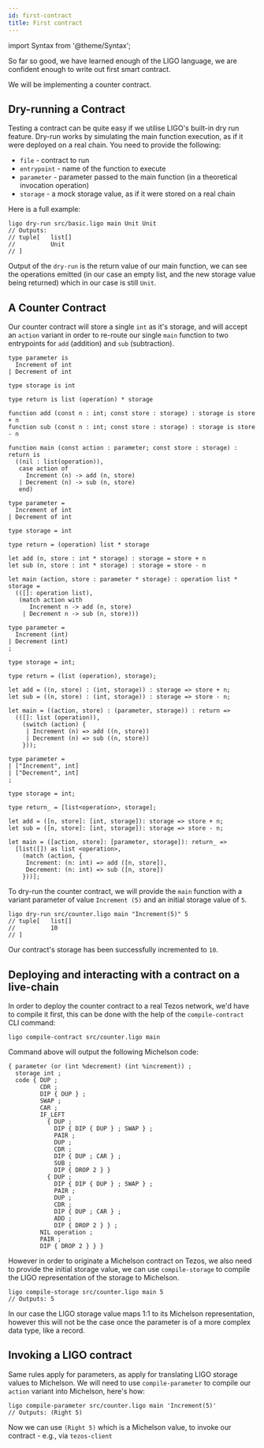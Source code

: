 ```yaml
---
id: first-contract
title: First contract
---
```


import Syntax from '@theme/Syntax';

So far so good, we have learned enough of the LIGO language, we are
confident enough to write out first smart contract.

We will be implementing a counter contract.

## Dry-running a Contract

Testing a contract can be quite easy if we utilise LIGO's built-in dry
run feature. Dry-run works by simulating the main function execution,
as if it were deployed on a real chain. You need to provide the
following:

- `file` - contract to run
- `entrypoint` - name of the function to execute
- `parameter` - parameter passed to the main function (in a
  theoretical invocation operation)
- `storage` - a mock storage value, as if it were stored on a real chain

Here is a full example:


```shell
ligo dry-run src/basic.ligo main Unit Unit
// Outputs:
// tuple[   list[]
//          Unit
// ]
```


Output of the `dry-run` is the return value of our main function, we
can see the operations emitted (in our case an empty list, and the new
storage value being returned) which in our case is still `Unit`.

## A Counter Contract

Our counter contract will store a single `int` as it's storage, and
will accept an `action` variant in order to re-route our single `main`
function to two entrypoints for `add` (addition) and `sub`
(subtraction).

<Syntax syntax="pascaligo">

```pascaligo
type parameter is
  Increment of int
| Decrement of int

type storage is int

type return is list (operation) * storage

function add (const n : int; const store : storage) : storage is store + n
function sub (const n : int; const store : storage) : storage is store - n

function main (const action : parameter; const store : storage) : return is
  ((nil : list(operation)),
   case action of
     Increment (n) -> add (n, store)
   | Decrement (n) -> sub (n, store)
   end)
```

</Syntax>
<Syntax syntax="cameligo">

```cameligo
type parameter =
  Increment of int
| Decrement of int

type storage = int

type return = (operation) list * storage

let add (n, store : int * storage) : storage = store + n
let sub (n, store : int * storage) : storage = store - n

let main (action, store : parameter * storage) : operation list * storage =
  (([]: operation list),
   (match action with
      Increment n -> add (n, store)
    | Decrement n -> sub (n, store)))
```

</Syntax>

<Syntax syntax="reasonligo">

```reasonligo
type parameter =
  Increment (int)
| Decrement (int)
;

type storage = int;

type return = (list (operation), storage);

let add = ((n, store) : (int, storage)) : storage => store + n;
let sub = ((n, store) : (int, storage)) : storage => store - n;

let main = ((action, store) : (parameter, storage)) : return =>
  (([]: list (operation)),
    (switch (action) {
     | Increment (n) => add ((n, store))
     | Decrement (n) => sub ((n, store))
    }));
```

</Syntax>

<Syntax syntax="jsligo">

```jsligo
type parameter =
| ["Increment", int]
| ["Decrement", int]
;

type storage = int;

type return_ = [list<operation>, storage];

let add = ([n, store]: [int, storage]): storage => store + n;
let sub = ([n, store]: [int, storage]): storage => store - n;

let main = ([action, store]: [parameter, storage]): return_ =>
  [list([]) as list <operation>,
    (match (action, {
     Increment: (n: int) => add ([n, store]),
     Decrement: (n: int) => sub ([n, store])
    }))];
```

</Syntax>

To dry-run the counter contract, we will provide the `main` function
with a variant parameter of value `Increment (5)` and an initial
storage value of `5`.

```shell
ligo dry-run src/counter.ligo main "Increment(5)" 5
// tuple[   list[]
//          10
// ]
```


Our contract's storage has been successfully incremented to `10`.

## Deploying and interacting with a contract on a live-chain

In order to deploy the counter contract to a real Tezos network, we'd
have to compile it first, this can be done with the help of the
`compile-contract` CLI command:

```shell
ligo compile-contract src/counter.ligo main
```

Command above will output the following Michelson code:


```michelson
{ parameter (or (int %decrement) (int %increment)) ;
  storage int ;
  code { DUP ;
         CDR ;
         DIP { DUP } ;
         SWAP ;
         CAR ;
         IF_LEFT
           { DUP ;
             DIP { DIP { DUP } ; SWAP } ;
             PAIR ;
             DUP ;
             CDR ;
             DIP { DUP ; CAR } ;
             SUB ;
             DIP { DROP 2 } }
           { DUP ;
             DIP { DIP { DUP } ; SWAP } ;
             PAIR ;
             DUP ;
             CDR ;
             DIP { DUP ; CAR } ;
             ADD ;
             DIP { DROP 2 } } ;
         NIL operation ;
         PAIR ;
         DIP { DROP 2 } } }
```

However in order to originate a Michelson contract on Tezos, we also
need to provide the initial storage value, we can use
`compile-storage` to compile the LIGO representation of the storage to
Michelson.

```shell
ligo compile-storage src/counter.ligo main 5
// Outputs: 5
```

In our case the LIGO storage value maps 1:1 to its Michelson
representation, however this will not be the case once the parameter
is of a more complex data type, like a record.

## Invoking a LIGO contract

Same rules apply for parameters, as apply for translating LIGO storage
values to Michelson. We will need to use `compile-parameter` to
compile our `action` variant into Michelson, here's how:

```shell
ligo compile-parameter src/counter.ligo main 'Increment(5)'
// Outputs: (Right 5)
```


Now we can use `(Right 5)` which is a Michelson value, to invoke our
contract - e.g., via `tezos-client`

